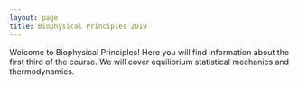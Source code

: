 ```yaml
---
layout: page
title: Biophysical Principles 2019
---
```


Welcome to Biophysical Principles! Here you will find information about the first third of the course. We will cover equilibrium statistical mechanics and thermodynamics.
